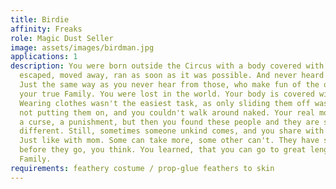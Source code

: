 ```yaml
---
title: Birdie
affinity: Freaks
role: Magic Dust Seller
image: assets/images/birdman.jpg
applications: 1
description: You were born outside the Circus with a body covered with feathers. You
  escaped, moved away, ran as soon as it was possible. And never heard from your parents.
  Just the same way as you never hear from those, who make fun of the other freaks,
  your true Family. You were lost in the world. Your body is covered with feathers.
  Wearing clothes wasn't the easiest task, as only sliding them off was straight forward,
  not putting them on, and you couldn't walk around naked. Your real mom called you
  a curse, a punishment, but then you found these people and they are something totally
  different. Still, sometimes someone unkind comes, and you share with them some magic.
  Just like with mom. Some can take more, some other can't. They have sweet dreams
  before they go, you think. You learned, that you can go to great lengths for the
  Family.
requirements: feathery costume / prop-glue feathers to skin
---
```

